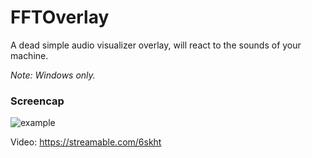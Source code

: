# FFTOverlay
A dead simple audio visualizer overlay, will react to the sounds of your machine.

*Note: Windows only.*

### Screencap
![example](https://i.imgur.com/RbahJzW.png)

Video: https://streamable.com/6skht
